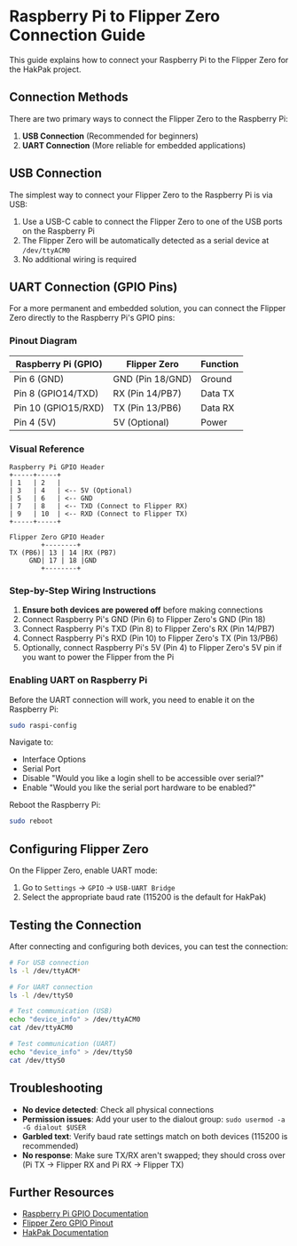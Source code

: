 # Raspberry Pi to Flipper Zero Connection Guide

This guide explains how to connect your Raspberry Pi to the Flipper Zero for the HakPak project.

## Connection Methods

There are two primary ways to connect the Flipper Zero to the Raspberry Pi:

1. **USB Connection** (Recommended for beginners)
2. **UART Connection** (More reliable for embedded applications)

## USB Connection

The simplest way to connect your Flipper Zero to the Raspberry Pi is via USB:

1. Use a USB-C cable to connect the Flipper Zero to one of the USB ports on the Raspberry Pi
2. The Flipper Zero will be automatically detected as a serial device at `/dev/ttyACM0`
3. No additional wiring is required

## UART Connection (GPIO Pins)

For a more permanent and embedded solution, you can connect the Flipper Zero directly to the Raspberry Pi's GPIO pins:

### Pinout Diagram

| Raspberry Pi (GPIO) | Flipper Zero       | Function |
|---------------------|-------------------|----------|
| Pin 6 (GND)         | GND (Pin 18/GND)  | Ground   |
| Pin 8 (GPIO14/TXD)  | RX (Pin 14/PB7)   | Data TX  |
| Pin 10 (GPIO15/RXD) | TX (Pin 13/PB6)   | Data RX  |
| Pin 4 (5V)          | 5V (Optional)     | Power    |

### Visual Reference

```
Raspberry Pi GPIO Header
+-----+-----+
| 1   | 2   |
| 3   | 4   | <-- 5V (Optional)
| 5   | 6   | <-- GND
| 7   | 8   | <-- TXD (Connect to Flipper RX)
| 9   | 10  | <-- RXD (Connect to Flipper TX)
+-----+-----+
```

```
Flipper Zero GPIO Header
        +--------+
TX (PB6)| 13 | 14 |RX (PB7)
     GND| 17 | 18 |GND
        +--------+
```

### Step-by-Step Wiring Instructions

1. **Ensure both devices are powered off** before making connections
2. Connect Raspberry Pi's GND (Pin 6) to Flipper Zero's GND (Pin 18)
3. Connect Raspberry Pi's TXD (Pin 8) to Flipper Zero's RX (Pin 14/PB7)
4. Connect Raspberry Pi's RXD (Pin 10) to Flipper Zero's TX (Pin 13/PB6)
5. Optionally, connect Raspberry Pi's 5V (Pin 4) to Flipper Zero's 5V pin if you want to power the Flipper from the Pi

### Enabling UART on Raspberry Pi

Before the UART connection will work, you need to enable it on the Raspberry Pi:

```bash
sudo raspi-config
```

Navigate to:
- Interface Options
- Serial Port
- Disable "Would you like a login shell to be accessible over serial?"
- Enable "Would you like the serial port hardware to be enabled?"

Reboot the Raspberry Pi:
```bash
sudo reboot
```

## Configuring Flipper Zero

On the Flipper Zero, enable UART mode:

1. Go to `Settings` → `GPIO` → `USB-UART Bridge`
2. Select the appropriate baud rate (115200 is the default for HakPak)

## Testing the Connection

After connecting and configuring both devices, you can test the connection:

```bash
# For USB connection
ls -l /dev/ttyACM*

# For UART connection
ls -l /dev/ttyS0

# Test communication (USB)
echo "device_info" > /dev/ttyACM0
cat /dev/ttyACM0

# Test communication (UART)
echo "device_info" > /dev/ttyS0
cat /dev/ttyS0
```

## Troubleshooting

- **No device detected**: Check all physical connections
- **Permission issues**: Add your user to the dialout group: `sudo usermod -a -G dialout $USER`
- **Garbled text**: Verify baud rate settings match on both devices (115200 is recommended)
- **No response**: Make sure TX/RX aren't swapped; they should cross over (Pi TX → Flipper RX and Pi RX → Flipper TX)

## Further Resources

- [Raspberry Pi GPIO Documentation](https://www.raspberrypi.org/documentation/hardware/raspberrypi/gpio/README.md)
- [Flipper Zero GPIO Pinout](https://docs.flipperzero.one/gpio)
- [HakPak Documentation](https://github.com/caseybarajas/hakpak) 